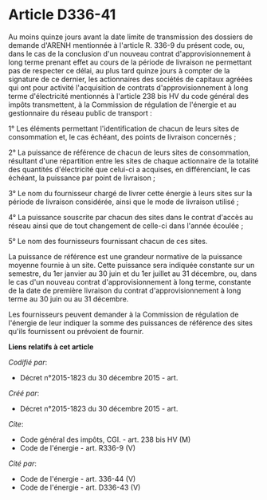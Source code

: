# Article D336-41

Au moins quinze jours avant la date limite de transmission des dossiers de demande d'ARENH mentionnée à l'article R. 336-9 du
présent code, ou, dans le cas de la conclusion d'un nouveau contrat d'approvisionnement à long terme prenant effet au cours
de la période de livraison ne permettant pas de respecter ce délai, au plus tard quinze jours à compter de la signature de ce
dernier, les actionnaires des sociétés de capitaux agréées qui ont pour activité l'acquisition de contrats
d'approvisionnement à long terme d'électricité mentionnés à l'article 238 bis HV du code général des impôts transmettent, à
la Commission de régulation de l'énergie et au gestionnaire du réseau public de transport : 

1° Les éléments permettant l'identification de chacun de leurs sites de consommation et, le cas échéant, des points de
livraison concernés ; 

2° La puissance de référence de chacun de leurs sites de consommation, résultant d'une répartition entre les sites de chaque
actionnaire de la totalité des quantités d'électricité que celui-ci a acquises, en différenciant, le cas échéant, la
puissance par point de livraison ;

3° Le nom du fournisseur chargé de livrer cette énergie à leurs sites sur la période de livraison considérée, ainsi que le
mode de livraison utilisé ; 

4° La puissance souscrite par chacun des sites dans le contrat d'accès au réseau ainsi que de tout changement de celle-ci
dans l'année écoulée ; 

5° Le nom des fournisseurs fournissant chacun de ces sites. 

La puissance de référence est une grandeur normative de la puissance moyenne fournie à un site. Cette puissance sera indiquée
constante sur un semestre, du 1er janvier au 30 juin et du 1er juillet au 31 décembre, ou, dans le cas d'un nouveau contrat
d'approvisionnement à long terme, constante de la date de première livraison du contrat d'approvisionnement à long terme au
30 juin ou au 31 décembre. 

Les fournisseurs peuvent demander à la Commission de régulation de l'énergie de leur indiquer la somme des puissances de
référence des sites qu'ils fournissent ou prévoient de fournir.

**Liens relatifs à cet article**

_Codifié par_:

  - Décret n°2015-1823 du 30 décembre 2015 - art.

_Créé par_:

  - Décret n°2015-1823 du 30 décembre 2015 - art.

_Cite_:

  - Code général des impôts, CGI. - art. 238 bis HV (M)
  - Code de l'énergie - art. R336-9 (V)

_Cité par_:

  - Code de l'énergie - art. 336-44 (V)
  - Code de l'énergie - art. D336-43 (V)
